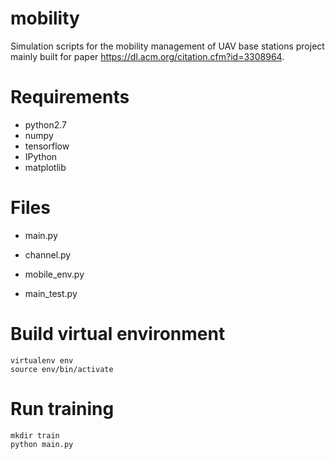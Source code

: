 # mobility
Simulation scripts for the mobility management of UAV base stations project mainly built for paper https://dl.acm.org/citation.cfm?id=3308964. 

# Requirements  
* python2.7  
* numpy
* tensorflow  
* IPython  
* matplotlib   

# Files
* main.py   
* channel.py  
* mobile_env.py  

* main_test.py  

# Build virtual environment  
` virtualenv env  `  
` source env/bin/activate ` 

# Run training  
` mkdir train `   
` python main.py  `  



